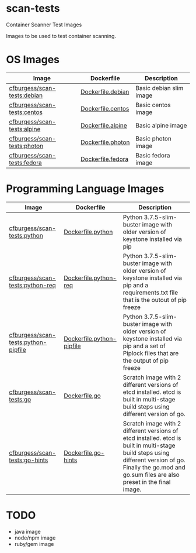 # scan-tests
Container Scanner Test Images

Images to be used to test container scanning.

# OS Images
| Image | Dockerfile | Description |
| --- | --- | --- |
| [cfburgess/scan-tests:debian](https://hub.docker.com/repository/docker/cfburgess/scan-tests)| [Dockerfile.debian](https://github.com/cburgess/scan-tests/blob/master/Dockerfile.debian) | Basic debian slim image |
| [cfburgess/scan-tests:centos](https://hub.docker.com/repository/docker/cfburgess/scan-tests) | [Dockerfile.centos](https://github.com/cburgess/scan-tests/blob/master/Dockerfile.centos) | Basic centos image |
| [cfburgess/scan-tests:alpine](https://hub.docker.com/repository/docker/cfburgess/scan-tests) | [Dockerfile.alpine](https://github.com/cburgess/scan-tests/blob/master/Dockerfile.alpine) | Basic alpine image |
| [cfburgess/scan-tests:photon](https://hub.docker.com/repository/docker/cfburgess/scan-tests) | [Dockerfile.photon](https://github.com/cburgess/scan-tests/blob/master/Dockerfile.photon) | Basic photon image |
| [cfburgess/scan-tests:fedora](https://hub.docker.com/repository/docker/cfburgess/scan-tests) | [Dockerfile.fedora](https://github.com/cburgess/scan-tests/blob/master/Dockerfile.fedora) | Basic fedora image |

# Programming Language Images
| Image | Dockerfile | Description |
| --- | --- | --- |
| [cfburgess/scan-tests:python](https://hub.docker.com/repository/docker/cfburgess/scan-tests) | [Dockerfile.python](https://github.com/cburgess/scan-tests/blob/master/Dockerfile.python) | Python 3.7.5-slim-buster image with older version of keystone installed via pip |
| [cfburgess/scan-tests:python-req](https://hub.docker.com/repository/docker/cfburgess/scan-tests) | [Dockerfile.python-req](https://github.com/cburgess/scan-tests/blob/master/Dockerfile.python-req) | Python 3.7.5-slim-buster image with older version of keystone installed via pip and a requirements.txt file that is the outout of pip freeze |
| [cfburgess/scan-tests:python-pipfile](https://hub.docker.com/repository/docker/cfburgess/scan-tests) | [Dockerfile.python-pipfile](https://github.com/cburgess/scan-tests/blob/master/Dockerfile.python-pipfile) | Python 3.7.5-slim-buster image with older version of keystone installed via pip  and a set of Piplock files that are the output of pip freeze |
| [cfburgess/scan-tests:go](https://hub.docker.com/repository/docker/cfburgess/scan-tests) | [Dockerfile.go](https://github.com/cburgess/scan-tests/blob/master/Dockerfile.go) | Scratch image with 2 different versions of etcd installed. etcd is built in multi-stage build steps using different version of go. |
| [cfburgess/scan-tests:go-hints](https://hub.docker.com/repository/docker/cfburgess/scan-tests) | [Dockerfile.go-hints](https://github.com/cburgess/scan-tests/blob/master/Dockerfile.go-hints) | Scratch image with 2 different versions of etcd installed. etcd is built in multi-stage build steps using different version of go. Finally the go.mod and go.sum files are also preset in the final image. |

# TODO
- java image
- node/npm image
- ruby/gem image
